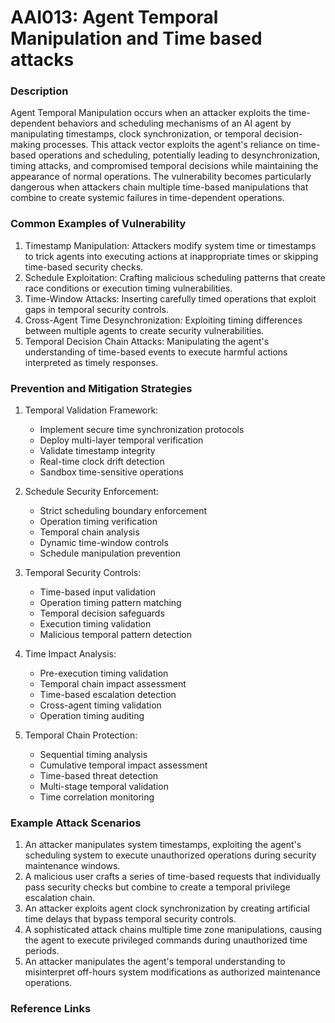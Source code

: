 # AAI013: Agent Temporal Manipulation and Time based attacks

### Description

Agent Temporal Manipulation occurs when an attacker exploits the time-dependent behaviors and scheduling mechanisms of an AI agent by manipulating timestamps, clock synchronization, or temporal decision-making processes. This attack vector exploits the agent's reliance on time-based operations and scheduling, potentially leading to desynchronization, timing attacks, and compromised temporal decisions while maintaining the appearance of normal operations. The vulnerability becomes particularly dangerous when attackers chain multiple time-based manipulations that combine to create systemic failures in time-dependent operations.

### Common Examples of Vulnerability

1. Timestamp Manipulation: Attackers modify system time or timestamps to trick agents into executing actions at inappropriate times or skipping time-based security checks.
2. Schedule Exploitation: Crafting malicious scheduling patterns that create race conditions or execution timing vulnerabilities.
3. Time-Window Attacks: Inserting carefully timed operations that exploit gaps in temporal security controls.
4. Cross-Agent Time Desynchronization: Exploiting timing differences between multiple agents to create security vulnerabilities.
5. Temporal Decision Chain Attacks: Manipulating the agent's understanding of time-based events to execute harmful actions interpreted as timely responses.

### Prevention and Mitigation Strategies
1. Temporal Validation Framework:
   - Implement secure time synchronization protocols
   - Deploy multi-layer temporal verification
   - Validate timestamp integrity
   - Real-time clock drift detection
   - Sandbox time-sensitive operations

2. Schedule Security Enforcement:
   - Strict scheduling boundary enforcement
   - Operation timing verification
   - Temporal chain analysis
   - Dynamic time-window controls
   - Schedule manipulation prevention

3. Temporal Security Controls:
   - Time-based input validation
   - Operation timing pattern matching
   - Temporal decision safeguards
   - Execution timing validation
   - Malicious temporal pattern detection

4. Time Impact Analysis:
   - Pre-execution timing validation
   - Temporal chain impact assessment
   - Time-based escalation detection
   - Cross-agent timing validation
   - Operation timing auditing

5. Temporal Chain Protection:
   - Sequential timing analysis
   - Cumulative temporal impact assessment
   - Time-based threat detection
   - Multi-stage temporal validation
   - Time correlation monitoring


### Example Attack Scenarios

1. An attacker manipulates system timestamps, exploiting the agent's scheduling system to execute unauthorized operations during security maintenance windows.
2. A malicious user crafts a series of time-based requests that individually pass security checks but combine to create a temporal privilege escalation chain.
3. An attacker exploits agent clock synchronization by creating artificial time delays that bypass temporal security controls.
4. A sophisticated attack chains multiple time zone manipulations, causing the agent to execute privileged commands during unauthorized time periods.
5. An attacker manipulates the agent's temporal understanding to misinterpret off-hours system modifications as authorized maintenance operations.

### Reference Links

